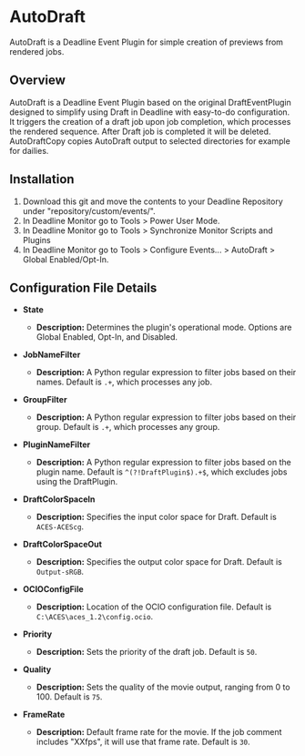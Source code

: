 # AutoDraft
AutoDraft is a Deadline Event Plugin for simple creation of previews from rendered jobs. 

## Overview
AutoDraft is a Deadline Event Plugin based on the original DraftEventPlugin designed to simplify using Draft in Deadline with easy-to-do configuration. It triggers the creation of a draft job upon job completion, which processes the rendered sequence. After Draft job is completed it will be deleted. 
AutoDraftCopy copies AutoDraft output to selected directories for example for dailies. 

## Installation

1. Download this git and move the contents to your Deadline Repository under "repository/custom/events/".
2. In Deadline Monitor go to Tools > Power User Mode.
3. In Deadline Monitor go to Tools > Synchronize Monitor Scripts and Plugins
4. In Deadline Monitor go to Tools > Configure Events... > AutoDraft > Global Enabled/Opt-In.


## Configuration File Details

- **State**
  - **Description:** Determines the plugin's operational mode. Options are Global Enabled, Opt-In, and Disabled.

- **JobNameFilter**
  - **Description:** A Python regular expression to filter jobs based on their names. Default is `.+`, which processes any job.

- **GroupFilter**
  - **Description:** A Python regular expression to filter jobs based on their group. Default is `.+`, which processes any group.

- **PluginNameFilter**
  - **Description:** A Python regular expression to filter jobs based on the plugin name. Default is `^(?!DraftPlugin$).+$`, which excludes jobs using the DraftPlugin.

- **DraftColorSpaceIn**
  - **Description:** Specifies the input color space for Draft. Default is `ACES-ACEScg`.

- **DraftColorSpaceOut**
  - **Description:** Specifies the output color space for Draft. Default is `Output-sRGB`.

- **OCIOConfigFile**
  - **Description:** Location of the OCIO configuration file. Default is `C:\ACES\aces_1.2\config.ocio`.

- **Priority**
  - **Description:** Sets the priority of the draft job. Default is `50`.

- **Quality**
  - **Description:** Sets the quality of the movie output, ranging from 0 to 100. Default is `75`.

- **FrameRate**
  - **Description:** Default frame rate for the movie. If the job comment includes "XXfps", it will use that frame rate. Default is `30`.


<meta name="google-site-verification" content="cZdJ0LEvBAC2lOvQOvaN-YL6bEHHTN5vQlyFFD8oePA" />
